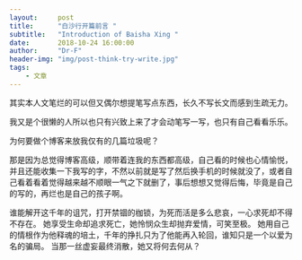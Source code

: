 ```yaml
---
layout:     post
title:      "白沙行开篇前言 "
subtitle:   "Introduction of Baisha Xing "
date:       2018-10-24 16:00:00
author:     "Dr-F"
header-img: "img/post-think-try-write.jpg"
tags:
    - 文章
---
```


其实本人文笔烂的可以但又偶尔想提笔写点东西，长久不写长文而感到生疏无力。

我又是个很懒的人所以也只有兴致上来了才会动笔写一写，也只有自己看看乐乐。

为何要做个博客来放我仅有的几篇垃圾呢？

那是因为总觉得博客高级，顺带着连我的东西都高级，自己看的时候也心情愉悦，并且还能收集一下我写的字，不然以前就是写了然后换手机的时候就没了，或者自己看着看着觉得越来越不顺眼一气之下就删了，事后想想又觉得后悔，毕竟是自己的写的，再烂也是自己的孩子啊。



谁能解开这千年的诅咒，打开禁锢的枷锁，为死而活是多么悲哀，一心求死却不得不存在。
她享受生命却追求死亡，她怜悯众生却抛弃爱情，可笑至极。
她用自己的情根作为他释魂的培土，千年的挣扎只为了他能再入轮回，谁知只是一个以爱为名的骗局。
当那一丝虚妄最终消散，她又将何去何从？
